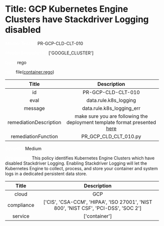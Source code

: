 



# Title: GCP Kubernetes Engine Clusters have Stackdriver Logging disabled


***<font color="white">Master Test Id:</font>*** PR-GCP-CLD-CLT-010

***<font color="white">Master Snapshot Id:</font>*** ['GOOGLE_CLUSTER']

***<font color="white">type:</font>*** rego

***<font color="white">rule:</font>*** file([container.rego])  
  
  
  
  

|Title|Description|
| :---: | :---: |
|id|PR-GCP-CLD-CLT-010|
|eval|data.rule.k8s_logging|
|message|data.rule.k8s_logging_err|
|remediationDescription|make sure you are following the deployment template format presented <a href='https://cloud.google.com/kubernetes-engine/docs/reference/rest/v1/projects.locations.clusters' target='_blank'>here</a>|
|remediationFunction|PR_GCP_CLD_CLT_010.py|


***<font color="white">Severity:</font>*** Medium

***<font color="white">Description:</font>*** This policy identifies Kubernetes Engine Clusters which have disabled Stackdriver Logging. Enabling Stackdriver Logging will let the Kubernetes Engine to collect, process, and store your container and system logs in a dedicated persistent data store.  
  
  

|Title|Description|
| :---: | :---: |
|cloud|GCP|
|compliance|['CIS', 'CSA-CCM', 'HIPAA', 'ISO 27001', 'NIST 800', 'NIST CSF', 'PCI-DSS', 'SOC 2']|
|service|['container']|



[container.rego]: https://github.com/prancer-io/prancer-compliance-test/tree/master/google/cloud/container.rego
